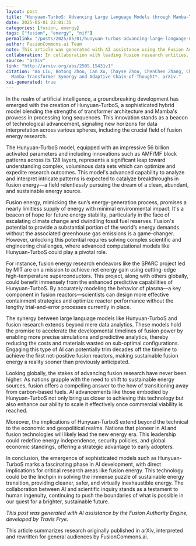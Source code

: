 ```yaml
---
layout: post
title: "Hunyuan-TurboS: Advancing Large Language Models through Mamba-Transformer Synergy and Adaptive Chain-of-Thought"
date: 2025-05-01 22:01:35
categories: [fusion, energy]
tags: ["fusion", "energy", "nif"]
permalink: "/posts/2025/05/01/hunyuan-turbos-advancing-large-language-models-through-mamba-transformer-synergy-and-adaptive-chain-of-thought/"
author: FusionCommons.ai Team
note: This article was generated with AI assistance using the Fusion Authority Engine, developed by Travis Frye.
collaboration: In collaboration with leading fusion research entities.
source: "arXiv"
link: "http://arxiv.org/abs/2505.15431v1"
citation: "Ao Liu, Botong Zhou, Can Xu, Chayse Zhou, ChenChen Zhang, Chengcheng Xu, Chenhao Wang, Decheng Wu, Dengpeng Wu, Dian Jiao, Dong Du, Dong Wang, Feng Zhang, Fengzong Lian, Guanghui Xu, Guanwei Zhang, Hai Wang, Haipeng Luo, Han Hu, Huilin Xu, Jiajia Wu, Jianchen Zhu, Jianfeng Yan, Jiaqi Zhu, Jihong Zhang, Jinbao Xue, Jun Xia, Junqiang Zheng, Kai Liu, Kai Zhang, Kai Zheng, Kejiao Li, Keyao Wang, Lan Jiang, Lixin Liu, Lulu Wu, Mengyuan Huang, Peijie Yu, Peiqi Wang, Qian Wang, Qianbiao Xiang, Qibin Liu, Qingfeng Sun, Richard Guo, Ruobing Xie, Saiyong Yang, Shaohua Chen, Shihui Hu, Shuai Li, Shuaipeng Li, Shuang Chen, Suncong Zheng, Tao Yang, Tian Zhang, Tinghao Yu, Weidong Han, Weijie Liu, Weijin Zhou, Weikang Wang, Wesleye Chen, Xiao Feng, Xiaoqin Ren, Xingwu Sun, Xiong Kuang, Xuemeng Huang, Xun Cao, Yanfeng Chen, Yang Du, Yang Zhen, Yangyu Tao, Yaping Deng, Yi Shen, Yigeng Hong, Yiqi Chen, Yiqing Huang, Yuchi Deng, Yue Mao, Yulong Wang, Yuyuan Zeng, Zenan Xu, Zhanhui Kang, Zhe Zhao, ZhenXiang Yan, Zheng Fang, Zhichao Hu, Zhongzhi Chen, Zhuoyu Li, Zongwei Li, Alex Yan, Ande Liang, Baitong Liu, Beiping Pan, Bin Xing, Binghong Wu, Bingxin Qu, Bolin Ni, Boyu Wu, Chen Li, Cheng Jiang, Cheng Zhang, Chengjun Liu, Chengxu Yang, Chiyu Wang, Chong Zha, Daisy Yi, Di Wang, Fanyang Lu, Fei Chen, Feifei Liu, Feng Zheng, Guanghua Yu, Guiyang Li, Guohua Wang, Haisheng Lin, Han Liu, Han Wang, Hao Fei, Hao Lu, Haoqing Jiang, Haoran Sun, Haotian Zhu, Huangjin Dai, Huankui Chen, Huawen Feng, Huihui Cai, Huxin Peng, Jackson Lv, Jiacheng Shi, Jiahao Bu, Jianbo Li, Jianglu Hu, Jiangtao Guan, Jianing Xu, Jianwei Cai, Jiarong Zhang, Jiawei Song, Jie Jiang, Jie Liu, Jieneng Yang, Jihong Zhang, Jin lv, Jing Zhao, Jinjian Li, Jinxing Liu, Jun Zhao, Juntao Guo, Kai Wang, Kan Wu, Lei Fu, Lei He, Lei Wang, Li Liu, Liang Dong, Liya Zhan, Long Cheng, Long Xu, Mao Zheng, Meng Liu, Mengkang Hu, Nanli Chen, Peirui Chen, Peng He, Pengju Pan, Pengzhi Wei, Qi Yang, Qi Yi, Roberts Wang, Rongpeng Chen, Rui Sun, Rui Yang, Ruibin Chen, Ruixu Zhou, Shaofeng Zhang, Sheng Zhang, Shihao Xu, Shuaishuai Chang, Shulin Liu, SiQi Wang, Songjia Feng, Songling Yuan, Tao Zhang, Tianjiao Lang, Tongkai Li, Wei Deng, Wei Li, Weichao Wang, Weigang Zhang, Weixuan Sun, Wen Ouyang, Wenxiang Jiao, Wenzhi Sun, Wenzhuo Jia, Xiang Zhang, Xiangyu He, Xianshun Ren, XiaoYing Zhu, Xiaolong Guo, Xiaoxue Li, Xiaoyu Ma, Xican Lu, Xinhua Feng, Xinting Huang, Xinyu Guan, Xirui Li, Xu Zhang, Xudong Gao, Xun Luo, Xuxiang Qi, Yangkun Chen, Yangyu Tao, Yanling Xiao, Yantao Mai, Yanze Chen, Yao Ding, Yeting Yang, YiFan Song, Yifan Yang, Yijiao Zhu, Yinhe Wu, Yixian Liu, Yong Yang, Yuanjun Cai, Yuanlin Tu, Yue Zhang, Yufei Huang, Yuhang Zhou, Yuhao Jiang, Yuhong Liu, Yuhui Hu, Yujin Lin, Yun Yang, Yunhao Wang, Yusong Zhang, Zekun Wu, Zelong Zhang, Zhan Yu, Zhaoliang Yang, Zhe Zhao, Zheng Li, Zhenyu Huang, Zhiguang Liu, Zhijiang Xu, Zhiqing Kui, Zhiyin Zeng, Zhiyuan Xiong, Zhuo Han, Zifan Wu, Zigang Geng, Zilong Zhao, Ziyan Tang, Ziyuan Zhu, Zonglei Zhu, Zhijiang Xu (2025). *Hunyuan-TurboS: Advancing Large Language Models through
  Mamba-Transformer Synergy and Adaptive Chain-of-Thought*. arXiv."
xai-generated: true
---
```


In the realm of artificial intelligence, a groundbreaking development has emerged with the creation of Hunyuan-TurboS, a sophisticated hybrid model blending the strengths of transformer architecture and Mamba's prowess in processing long sequences. This innovation stands as a beacon of technological advancement, signaling new horizons for data interpretation across various spheres, including the crucial field of fusion energy research.

The Hunyuan-TurboS model, equipped with an impressive 56 billion activated parameters and including innovations such as AMF/MF block patterns across its 128 layers, represents a significant leap toward understanding complex, voluminous data sets which can optimize and expedite research outcomes. This model's advanced capability to analyze and interpret intricate patterns is expected to catalyze breakthroughs in fusion energy—a field relentlessly pursuing the dream of a clean, abundant, and sustainable energy source.

Fusion energy, mimicking the sun’s energy-generation process, promises a nearly limitless supply of energy with minimal environmental impact. It's a beacon of hope for future energy stability, particularly in the face of escalating climate change and dwindling fossil fuel reserves. Fusion's potential to provide a substantial portion of the world’s energy demands without the associated greenhouse gas emissions is a game-changer. However, unlocking this potential requires solving complex scientific and engineering challenges, where advanced computational models like Hunyuan-TurboS could play a pivotal role.

For instance, fusion energy research endeavors like the SPARC project led by MIT are on a mission to achieve net energy gain using cutting-edge high-temperature superconductors. This project, along with others globally, could benefit immensely from the enhanced predictive capabilities of Hunyuan-TurboS. By accurately modeling the behavior of plasma—a key component in fusion reactors—scientists can design more effective containment strategies and optimize reactor performance without the lengthy trial-and-error processes currently in place. 

The synergy between large language models like Hunyuan-TurboS and fusion research extends beyond mere data analytics. These models hold the promise to accelerate the developmental timelines of fusion power by enabling more precise simulations and predictive analytics, thereby reducing the costs and materials wasted on sub-optimal configurations. Engaging this type of AI can potentially trim decades off the timeline to achieve the first net-positive fusion reactors, making sustainable fusion energy a reality sooner than previously anticipated.

Looking globally, the stakes of advancing fusion research have never been higher. As nations grapple with the need to shift to sustainable energy sources, fusion offers a compelling answer to the how of transitioning away from carbon-based fuels. AI advancements like those embodied by Hunyuan-TurboS not only bring us closer to achieving this technology but also enhance our ability to scale it effectively once commercial viability is reached. 

Moreover, the implications of Hunyuan-TurboS extend beyond the technical to the economic and geopolitical realms. Nations that pioneer in AI and fusion technologies will likely lead the new energy era. This leadership could redefine energy independence, security policies, and global economic standings, offering a strategic advantage to early adopters.

In conclusion, the emergence of sophisticated models such as Hunyuan-TurboS marks a fascinating phase in AI development, with direct implications for critical research areas like fusion energy. This technology could be the linchpin in solving the immense puzzle of sustainable energy transition, providing cleaner, safer, and virtually inexhaustible energy. The collaboration between AI and scientific inquiry stands as a testament to human ingenuity, continuing to push the boundaries of what is possible in our quest for a brighter, sustainable future.

*This post was generated with AI assistance by the Fusion Authority Engine, developed by Travis Frye.*

This article summarizes research originally published in arXiv, interpreted and rewritten for general audiences by FusionCommons.ai.
